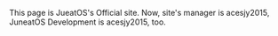 This page is JueatOS's Official site.
Now, site's manager is acesjy2015,
JuneatOS Development is acesjy2015, too.